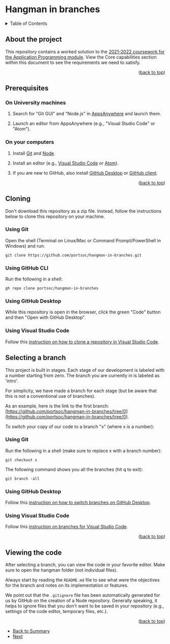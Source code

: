 <div id="top"></div>

<!-- BRANCH TITLE -->

# Hangman in branches

<!-- TABLE OF CONTENTS -->
<details>
  <summary>Table of Contents</summary>
  <ol>
    <li><a href="#about-the-project">About the project</a></li>
    <li><a href="#prerequisites">Prerequisites</a>
      <ol>
        <li><a href="#on-university-machines">On University machines</a></li>
        <li><a href="#on-your-computers">On your computers</a></li>
      </ol>
    </li>
    <li>
      <a href="#cloning">Cloning</a>
      <ol>
        <li><a href="#using-git">Using Git</a></li>
        <li><a href="#using-github-cli">Using GitHub CLI</a></li>
        <li><a href="#using-github-desktop">Using GitHub Desktop</a></li>
        <li><a href="#using-visual-studio-code">Using Visual Studio Code</a></li>
      </ol>
    </li>
    <li>
      <a href="#selecting-a-branch">Selecting a branch</a>
      <ol>
        <li><a href="#using-git">Using Git</a></li>
        <li><a href="#using-github-desktop">Using GitHub Desktop</a></li>
        <li><a href="#using-visual-studio-code">Using Visual Studio Code</a></li>
      </ol>
    </li>
    <li><a href="#viewing-the-code">Viewing the code</a></li>
  </ol>
</details>

<!-- ABOUT THE PROJECT -->

## About the project

This repository contains a worked solution to the [2021-2022 coursework for the Application Programming module](https://docs.google.com/document/d/1cF3u2ldutHaBAzFOEsnVwfKrnPTylOrn-hAGFSDWca8/edit?usp). View the Core capabilities section within this document to see the requirements we need to satisfy.

<p align="right">(<a href="#top">back to top</a>)</p>

<!-- PREREQUISITES -->

## Prerequisites

### On University machines

1. Search for "Git GUI" and "Node.js" in [AppsAnywhere](https://appsanywhere.port.ac.uk) and launch them.

1. Launch an editor from AppsAnywhere (e.g., "Visual Studio Code" or "Atom").

### On your computers

1. Install [Git](https://git-scm.com/book/en/v2/Getting-Started-Installing-Git) and [Node](https://nodejs.org/en/download/).

1. Install an editor (e.g., [Visual Studio Code](https://code.visualstudio.com) or [Atom](https://atom.io)).

1. If you are new to GitHub, also install [GitHub Desktop](https://desktop.github.com) or [GitHub client](https://github.com/cli/cli).

<p align="right">(<a href="#top">back to top</a>)</p>

<!-- CLONING -->

## Cloning

Don't download this repository as a zip file.
Instead, follow the instructions below to clone this repository on your machine.

### Using Git

Open the shell (Terminal on Linux/Mac or Command Prompt/PowerShell in Windows) and run:

```
git clone https://github.com/portsoc/hangman-in-branches.git
```

### Using GitHub CLI

Run the following in a shell:

```
gh repo clone portsoc/hangman-in-branches
```

### Using GitHub Desktop

While this repository is open in the browser, click the green "Code" button and then "Open with GitHub Desktop".

### Using Visual Studio Code

Follow this [instruction on how to clone a repository in Visual Studio Code](https://code.visualstudio.com/docs/editor/versioncontrol#_cloning-a-repository).

<!-- SELECTING A BRANCH -->

## Selecting a branch

This project is built in stages.
Each stage of our development is labeled with a number starting from zero.
The branch you are currently in is labeled as 'intro'.

For simplicity, we have made a branch for each stage (but be aware that this is not a conventional use of branches).

As an example, here is the link to the first branch:
[https://github.com/portsoc/hangman-in-branches/tree/0](https://github.com/portsoc/hangman-in-branches/tree/0).

To switch your copy of our code to a branch "x" (where x is a number):

### Using Git

Run the following in a shell (make sure to replace x with a branch number):

```
git checkout x
```

The following command shows you all the branches (hit <kbd>q</kbd> to exit):

```
git branch -all
```

### Using GitHub Desktop

Follow this [instruction on how to switch branches on GitHub Desktop](https://docs.github.com/en/desktop/contributing-and-collaborating-using-github-desktop/making-changes-in-a-branch/managing-branches#switching-between-branches).

### Using Visual Studio Code

Follow this [instruction on branches for Visual Studio Code](https://code.visualstudio.com/docs/editor/versioncontrol#_branches-and-tags).

<p align="right">(<a href="#top">back to top</a>)</p>

<!-- RUNNING AND VIEWING THE CODE -->

## Viewing the code

After selecting a branch, you can view the code in your favorite editor.
Make sure to open the hangman folder (not individual files).

Always start by reading the `README.md` file to see what were the objectives for the branch and notes on its implementation or features.

We point out that the `.gitignore` file has been automatically generated for us by GitHub on the creation of a Node repository.
Generally speaking, it helps to ignore files that you don't want to be saved in your repository (e.g., settings of the code editor, temporary files, etc.).

<p align="right">(<a href="#top">back to top</a>)</p>

<ul class="pager"> <!--this is the style of the button-->
<li><a href="#">Back to Summary</a></li> <!--This button takes me to the table of contents-->
<li><a href="#render-document">Next</a></li> <!--This button takes me to the previous page-->
</ul>

